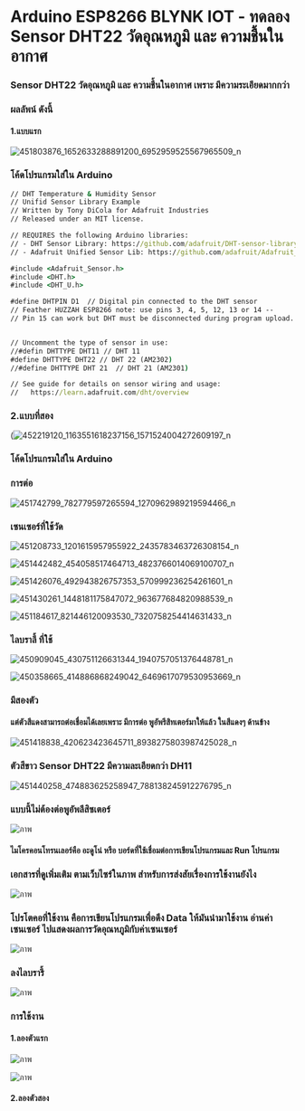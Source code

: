 # Arduino ESP8266 BLYNK IOT - ทดลอง Sensor DHT22 วัดอุณหภูมิ และ ความชื้นในอากาศ
### Sensor DHT22 วัดอุณหภูมิ และ ความชื้นในอากาศ เพราะ มีความระเอียดมากกว่า

### ผลลัพน์ ดังนี้
#### 1.แบบแรก
![451803876_1652633288891200_6952959525567965509_n](https://github.com/user-attachments/assets/bc51d661-40b1-4477-8998-909b52cd76b1)

### โค้ดโปรแกรมใส่ใน  Arduino
```cmd
// DHT Temperature & Humidity Sensor
// Unifid Sensor Library Example
// Written by Tony DiCola for Adafruit Industries
// Released under an MIT license.

// REQUIRES the following Arduino libraries:
// - DHT Sensor Library: https://github.com/adafruit/DHT-sensor-library
// - Adafruit Unified Sensor Lib: https://github.com/adafruit/Adafruit_Sensor

#include <Adafruit_Sensor.h>
#include <DHT.h>
#include <DHT_U.h>

#define DHTPIN D1  // Digital pin connected to the DHT sensor
// Feather HUZZAH ESP8266 note: use pins 3, 4, 5, 12, 13 or 14 --
// Pin 15 can work but DHT must be disconnected during program upload.


// Uncomment the type of sensor in use:
//#defin DHTTYPE DHT11 // DHT 11
#define DHTTYPE DHT22 // DHT 22 (AM2302)
//#define DHTTYPE DHT 21  // DHT 21 (AM2301)

// See guide for details on sensor wiring and usage:
//   https://learn.adafruit.com/dht/overview

```


### 2.แบบที่สอง
(![452219120_1163551618237156_1571524004272609197_n](https://github.com/user-attachments/assets/1af11e85-75c6-4918-b0b5-999a63ed4360)

### โค้ดโปรแกรมใส่ใน  Arduino






### การต่อ
![451742799_782779597265594_1270962989219594466_n](https://github.com/user-attachments/assets/9ae75156-0591-40be-89f2-4cd0db43850d)

### เซนเซอร์ที่ใช้วัด
![451208733_1201615957955922_2435783463726308154_n](https://github.com/user-attachments/assets/ae4fe5fd-3538-423f-87f8-4278f5a570fa)

![451442482_454058517464713_4823766014069100707_n](https://github.com/user-attachments/assets/b4f11f6d-0f1a-426a-962c-7394ae3babbf)

![451426076_492943826757353_570999236254261601_n](https://github.com/user-attachments/assets/bc78d6cb-64eb-4dff-9746-19424678a8f6)

![451430261_1448181175847072_963677684820988539_n](https://github.com/user-attachments/assets/33fee7b9-2f03-4368-9c8f-371627a6613e)

![451184617_821446120093530_7320758254414631433_n](https://github.com/user-attachments/assets/807599aa-8a26-40d7-945a-bd0086e9ce47)


### ไลบราลี้ ที่ใช้

![450909045_430751126631344_1940757051376448781_n](https://github.com/user-attachments/assets/fbb2c20e-b62d-463f-9211-6f04040923ba)


![450358665_414886868249042_6469617079530953669_n](https://github.com/user-attachments/assets/a17966ed-6e26-4b2f-a571-a988089da63b)

### มีสองตัว 
#### แต่ตัวสีแดงสามารถต่อเชื่อมได้เลยเพราะ มีการต่อ พูอัพรีสิทเตอร์มาให้แล้ว ในสีแดงๆ ด้านข้าง

![451418838_420623423645711_8938275803987425028_n](https://github.com/user-attachments/assets/3c1160a0-7b63-4f20-8c61-7fed15204e1e)

### ตัวสีขาว Sensor DHT22 มีความละเอียดกว่า DH11

![451440258_474883625258947_788138245912276795_n](https://github.com/user-attachments/assets/21283fb0-2ea7-41aa-b4d1-350b05547ebd)


### แบบนี้ไม่ต้องต่อพูอัพลีสิซเตอร์
![ภาพ](https://github.com/user-attachments/assets/88df54d5-941a-42e8-a1c6-47445f8b881d)


#### ไมโครคอนโทรนเลอร์คือ อะดูโน่ หรือ บอร์ดที่ใช้เชื่อมต่อการเขียนโปรแกรมและ Run โปรแกรม

### เอกสารที่ดูเพิ่มเติม ตามเว็บไซร์ในภาพ สำหรับการส่งสัยเรื่องการใช้งานยังไง
![ภาพ](https://github.com/user-attachments/assets/a07573b0-00cb-41b1-8a93-51949d1175ea)

### โปรโตคอที่ใช้งาน คือการเขียนโปรแกรมเพื่อดึง Data ให้มันนำมาใช้งาน อ่านค่าเซนเซอร์ ไปแสดงผลการวัดอุณหภูมิกับค่าเซนเซอร์
![ภาพ](https://github.com/user-attachments/assets/c97463b7-4a82-46c5-baf2-8dd99773e35f)

### ลงไลบรารี้
![ภาพ](https://github.com/user-attachments/assets/dc5fecc7-0e71-4813-993d-46c883d54de0)

### การใช้งาน
#### 1.ลองตัวแรก
![ภาพ](https://github.com/user-attachments/assets/8935d977-81d0-4fe0-9ebd-80355aeea48e)

![ภาพ](https://github.com/user-attachments/assets/d6627177-585f-41b4-981a-86b8551bee9f)



#### 2.ลองตัวสอง















